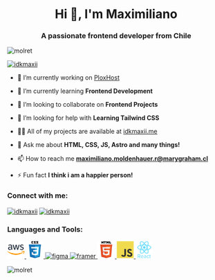 <h1 align="center">Hi 👋, I'm Maximiliano</h1>
<h3 align="center">A passionate frontend developer from Chile</h3>

<p align="left"> <img src="https://komarev.com/ghpvc/?username=molret&label=Profile%20views&color=0e75b6&style=flat" alt="molret" /> </p>

<p align="left"> <a href="https://twitter.com/idkmaxii" target="blank"><img src="https://img.shields.io/twitter/follow/idkmaxii?logo=twitter&style=for-the-badge" alt="idkmaxii" /></a> </p>

- 🔭 I’m currently working on [PloxHost](plox.host)

- 🌱 I’m currently learning **Frontend Development**

- 👯 I’m looking to collaborate on **Frontend Projects**

- 🤝 I’m looking for help with **Learning Tailwind CSS**

- 👨‍💻 All of my projects are available at [idkmaxii.me](idkmaxii.me)

- 💬 Ask me about **HTML, CSS, JS, Astro and many things!**

- 📫 How to reach me **maximiliano.moldenhauer.r@marygraham.cl**

- ⚡ Fun fact **I think i am a happier person!**

<h3 align="left">Connect with me:</h3>
<p align="left">
<a href="https://twitter.com/idkmaxii" target="blank"><img align="center" src="https://raw.githubusercontent.com/rahuldkjain/github-profile-readme-generator/master/src/images/icons/Social/twitter.svg" alt="idkmaxii" height="30" width="40" /></a>
<a href="https://instagram.com/idkmaxii" target="blank"><img align="center" src="https://raw.githubusercontent.com/rahuldkjain/github-profile-readme-generator/master/src/images/icons/Social/instagram.svg" alt="idkmaxii" height="30" width="40" /></a>
</p>

<h3 align="left">Languages and Tools:</h3>
<p align="left"> <a href="https://aws.amazon.com" target="_blank" rel="noreferrer"> <img src="https://raw.githubusercontent.com/devicons/devicon/master/icons/amazonwebservices/amazonwebservices-original-wordmark.svg" alt="aws" width="40" height="40"/> </a> <a href="https://www.w3schools.com/css/" target="_blank" rel="noreferrer"> <img src="https://raw.githubusercontent.com/devicons/devicon/master/icons/css3/css3-original-wordmark.svg" alt="css3" width="40" height="40"/> </a> <a href="https://www.figma.com/" target="_blank" rel="noreferrer"> <img src="https://www.vectorlogo.zone/logos/figma/figma-icon.svg" alt="figma" width="40" height="40"/> </a> <a href="https://www.framer.com/" target="_blank" rel="noreferrer"> <img src="https://www.vectorlogo.zone/logos/framer/framer-icon.svg" alt="framer" width="40" height="40"/> </a> <a href="https://www.w3.org/html/" target="_blank" rel="noreferrer"> <img src="https://raw.githubusercontent.com/devicons/devicon/master/icons/html5/html5-original-wordmark.svg" alt="html5" width="40" height="40"/> </a> <a href="https://developer.mozilla.org/en-US/docs/Web/JavaScript" target="_blank" rel="noreferrer"> <img src="https://raw.githubusercontent.com/devicons/devicon/master/icons/javascript/javascript-original.svg" alt="javascript" width="40" height="40"/> </a> <a href="https://reactjs.org/" target="_blank" rel="noreferrer"> <img src="https://raw.githubusercontent.com/devicons/devicon/master/icons/react/react-original-wordmark.svg" alt="react" width="40" height="40"/> </a> </p>

<p><img align="center" src="https://github-readme-stats.vercel.app/api/top-langs?username=molret&show_icons=true&locale=en&layout=compact" alt="molret" /></p>
